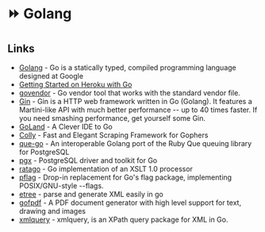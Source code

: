# ⏩ Golang

## Links

- [Golang](https://golang.org/) - Go is a statically typed, compiled programming
  language designed at Google
- [Getting Started on Heroku with Go](https://devcenter.heroku.com/articles/getting-started-with-go)
- [govendor](https://github.com/kardianos/govendor) - Go vendor tool that works
  with the standard vendor file.
- [Gin](https://github.com/gin-gonic/gin) - Gin is a HTTP web framework written
  in Go (Golang). It features a Martini-like API with much better performance --
  up to 40 times faster. If you need smashing performance, get yourself some
  Gin.
- [GoLand](https://www.jetbrains.com/go) - A Clever IDE to Go
- [Colly](http://go-colly.org) - Fast and Elegant Scraping Framework for Gophers
- [que-go](https://github.com/bgentry/que-go) - An interoperable Golang port of
  the Ruby Que queuing library for PostgreSQL
- [pgx](https://github.com/jackc/pgx) - PostgreSQL driver and toolkit for Go
- [ratago](https://github.com/jbowtie/ratago) - Go implementation of an XSLT 1.0
  processor
- [pflag](https://github.com/ogier/pflag) - Drop-in replacement for Go's flag
  package, implementing POSIX/GNU-style --flags.
- [etree](https://github.com/beevik/etree) - parse and generate XML easily in go
- [gofpdf](https://github.com/jung-kurt/gofpdf) - A PDF document generator with
  high level support for text, drawing and images
- [xmlquery](https://github.com/antchfx/xmlquery) - xmlquery, is an XPath query
  package for XML in Go.
